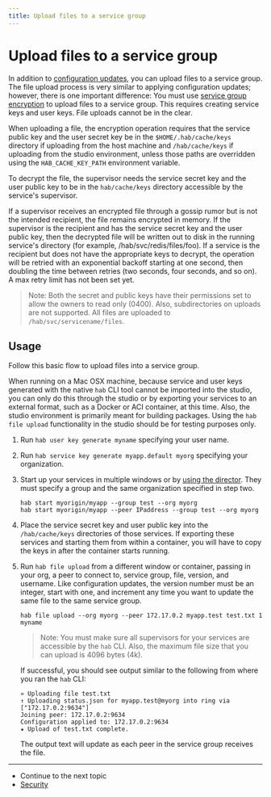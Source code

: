 ```yaml
---
title: Upload files to a service group
---
```


# Upload files to a service group
In addition to [configuration updates](/docs/run-packages-apply-config-updates), you can upload files to a service group. The file upload process is very similar to applying configuration updates; however, there is one important difference: You must use [service group encryption](/docs/run-packages-security#service-group-encryption) to upload files to a service group. This requires creating service keys and user keys. File uploads cannot be in the clear.

When uploading a file, the encryption operation requires that the service public key and the user secret key be in the `$HOME/.hab/cache/keys` directory if uploading from the host machine and `/hab/cache/keys` if uploading from the studio environment, unless those paths are overridden using the `HAB_CACHE_KEY_PATH` environment variable.

To decrypt the file, the supervisor needs the service secret key and the user public key to be in the `hab/cache/keys` directory accessible by the service's supervisor.

If a supervisor receives an encrypted file through a gossip rumor but is not the intended recipient, the file remains encrypted in memory. If the supervisor is the recipient and has the service secret key and the user public key, then the decrypted file will be written out to disk in the running service's directory (for example, /hab/svc/redis/files/foo). If a service is the recipient but does not have the appropriate keys to decrypt, the operation will be retried with an exponential backoff starting at one second, then doubling the time between retries (two seconds, four seconds, and so on). A max retry limit has not been set yet.

> Note: Both the secret and public keys have their permissions set to allow the owners to read only (0400). Also, subdirectories on uploads are not supported. All files are uploaded to `/hab/svc/servicename/files`.

## Usage
Follow this basic flow to upload files into a service group.

When running on a Mac OSX machine, because service and user keys generated with the native `hab` CLI tool cannot be imported into the studio, you can only do this through the studio or by exporting your services to an external format, such as a Docker or ACI container, at this time. Also, the studio environment is primarily meant for building packages. Using the `hab file upload` functionality in the studio should be for testing purposes only.

1. Run `hab user key generate myname` specifying your user name.
2. Run `hab service key generate myapp.default myorg` specifying your organization.
3. Start up your services in multiple windows or by [using the director](/docs/run-packages-director). They must specify a group and the same organization specified in step two.

       hab start myorigin/myapp --group test --org myorg
       hab start myorigin/myapp --peer IPaddress --group test --org myorg

4. Place the service secret key and user public key into the `/hab/cache/keys` directories of those services. If exporting these services and starting them from within a container, you will have to copy the keys in after the container starts running.
5. Run `hab file upload` from a different window or container, passing in your org, a peer to connect to, service group, file, version, and username. Like configuration updates, the version number must be an integer, start with one, and increment any time you want to update the same file to the same service group.

       hab file upload --org myorg --peer 172.17.0.2 myapp.test test.txt 1 myname

    > Note: You must make sure all supervisors for your services are accessible by the `hab` CLI. Also, the maximum file size that you can upload is 4096 bytes (4k).

   If successful, you should see output similar to the following from where you ran the `hab` CLI:

       » Uploading file test.txt
       ↑ Uploading status.json for myapp.test@myorg into ring via ["172.17.0.2:9634"]
       Joining peer: 172.17.0.2:9634
       Configuration applied to: 172.17.0.2:9634
       ★ Upload of test.txt complete.

     The output text will update as each peer in the service group receives the file.

<hr>
<ul class="main-content--link-nav">
  <li>Continue to the next topic</li>
  <li><a href="/docs/run-packages-security">Security</a></li>
</ul>
